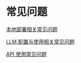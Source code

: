 # 常见问题

[本地部署相关常见问题](https://docs.FusionWorks.ai/v/zh-hans/getting-started/faq/install-faq)

[LLM 配置与使用相关常见问题](https://docs.FusionWorks.ai/v/zh-hans/getting-started/faq/llms-use-faq)

[API 使用常见问题](broken-reference)
